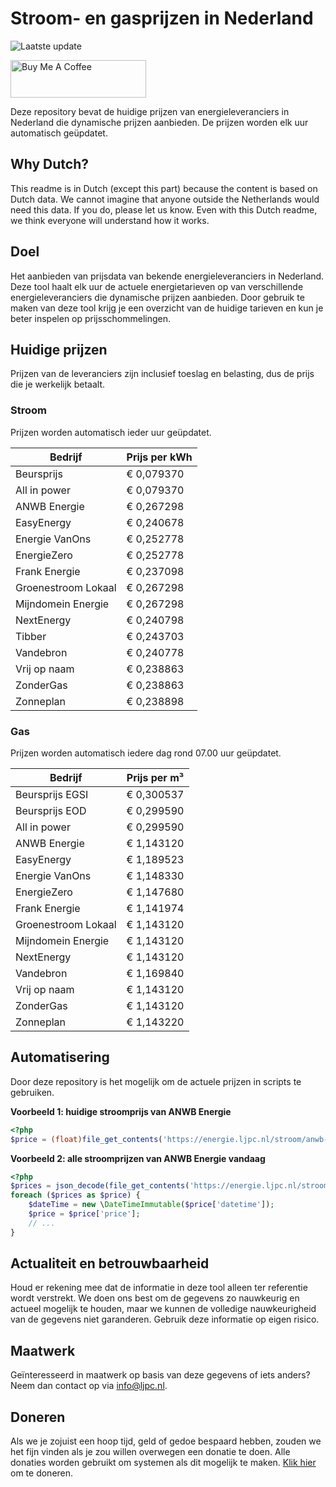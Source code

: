 # Stroom- en gasprijzen in Nederland

![Laatste update](https://img.shields.io/badge/laatste%20update-2025--08--20%2004%3A00%20CET-brightgreen)

<a href="https://www.buymeacoffee.com/Lars-" target="_blank"><img src="https://cdn.buymeacoffee.com/buttons/v2/default-orange.png" alt="Buy Me A Coffee" height="60" style="height: 60px !important;width: 217px !important;" ></a>

Deze repository bevat de huidige prijzen van energieleveranciers in Nederland die dynamische prijzen aanbieden. De prijzen worden elk uur automatisch geüpdatet.

## Why Dutch?

This readme is in Dutch (except this part) because the content is based on Dutch data. We cannot imagine that anyone outside the Netherlands would need this data. If you do, please let us know. Even with this Dutch readme, we think
everyone will understand how it works.

## Doel

Het aanbieden van prijsdata van bekende energieleveranciers in Nederland. Deze tool haalt elk uur de actuele energietarieven op van verschillende energieleveranciers die dynamische prijzen aanbieden. Door gebruik te maken van deze tool
krijg je een overzicht van de huidige tarieven en kun je beter inspelen op prijsschommelingen.

## Huidige prijzen

Prijzen van de leveranciers zijn inclusief toeslag en belasting, dus de prijs die je werkelijk betaalt.

### Stroom

Prijzen worden automatisch ieder uur geüpdatet.

 Bedrijf | Prijs per kWh 
---------|---------------
Beursprijs | € 0,079370
All in power | € 0,079370
ANWB Energie | € 0,267298
EasyEnergy | € 0,240678
Energie VanOns | € 0,252778
EnergieZero | € 0,252778
Frank Energie | € 0,237098
Groenestroom Lokaal | € 0,267298
Mijndomein Energie | € 0,267298
NextEnergy | € 0,240798
Tibber | € 0,243703
Vandebron | € 0,240778
Vrij op naam | € 0,238863
ZonderGas | € 0,238863
Zonneplan | € 0,238898


### Gas

Prijzen worden automatisch iedere dag rond 07.00 uur geüpdatet.

 Bedrijf | Prijs per m³ 
---------|--------------
Beursprijs EGSI | € 0,300537
Beursprijs EOD | € 0,299590
All in power | € 0,299590
ANWB Energie | € 1,143120
EasyEnergy | € 1,189523
Energie VanOns | € 1,148330
EnergieZero | € 1,147680
Frank Energie | € 1,141974
Groenestroom Lokaal | € 1,143120
Mijndomein Energie | € 1,143120
NextEnergy | € 1,143120
Vandebron | € 1,169840
Vrij op naam | € 1,143120
ZonderGas | € 1,143120
Zonneplan | € 1,143220


## Automatisering

Door deze repository is het mogelijk om de actuele prijzen in scripts te gebruiken.

**Voorbeeld 1: huidige stroomprijs van ANWB Energie**

```php
<?php
$price = (float)file_get_contents('https://energie.ljpc.nl/stroom/anwb-energie-nu.txt');

```

**Voorbeeld 2: alle stroomprijzen van ANWB Energie vandaag**

```php
<?php
$prices = json_decode(file_get_contents('https://energie.ljpc.nl/stroom/all-in-power-vandaag.json'),true);
foreach ($prices as $price) {
    $dateTime = new \DateTimeImmutable($price['datetime']);
    $price = $price['price'];
    // ...
}
```

## Actualiteit en betrouwbaarheid

Houd er rekening mee dat de informatie in deze tool alleen ter referentie wordt verstrekt. We doen ons best om de gegevens zo nauwkeurig en actueel mogelijk te houden, maar we kunnen de volledige nauwkeurigheid van de gegevens niet
garanderen. Gebruik deze informatie op eigen risico.

## Maatwerk

Geïnteresseerd in maatwerk op basis van deze gegevens of iets anders? Neem dan contact op
via [info@ljpc.nl](mailto:info@ljpc.nl?subject=Energie%20prijzen).

## Doneren

Als we je zojuist een hoop tijd, geld of gedoe bespaard hebben, zouden we het fijn vinden als je zou willen overwegen een
donatie te doen. Alle donaties worden gebruikt om systemen als dit mogelijk te
maken. [Klik hier](https://www.buymeacoffee.com/Lars-) om te doneren.
